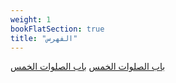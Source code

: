 ```yaml
---
weight: 1
bookFlatSection: true
title: "الفهرس"
---
```


[باب الصلوات الخمس](_/_index.md)
[باب الصلوات الخمس](/_index.md)

<!-- [كتاب الطهارة](/_/kitab-al-tahara)
-->

